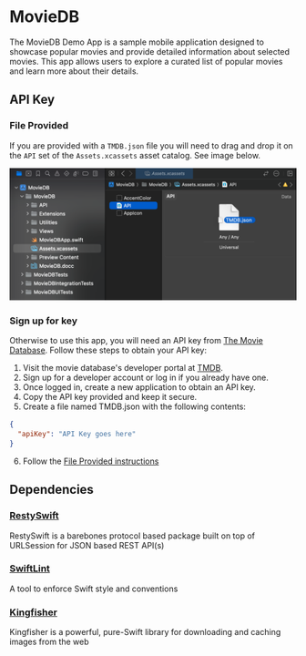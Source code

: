 # MovieDB
The MovieDB Demo App is a sample mobile application designed to showcase popular movies and provide detailed information about selected movies. This app allows users to explore a curated list of popular movies and learn more about their details.

## API Key

### File Provided

If you are provided with a `TMDB.json` file you will need to drag and drop it on the `API` set of the `Assets.xcassets` asset catalog. See image below.

![Drag and Drop API Key instructions](/resources/api-key-instructions.png)

### Sign up for key

Otherwise to use this app, you will need an API key from [The Movie Database](https://www.themoviedb.org/). Follow these steps to obtain your API key:

1. Visit the movie database's developer portal at [TMDB](https://developer.themoviedb.org/docs).
2. Sign up for a developer account or log in if you already have one.
3. Once logged in, create a new application to obtain an API key.
4. Copy the API key provided and keep it secure.
5. Create a file named TMDB.json with the following contents: 
```json
{
  "apiKey": "API Key goes here"
}
```
6. Follow the [File Provided instructions](#file-provided)

## Dependencies

### [RestySwift](https://github.com/chrispflepsen/RestySwift)

RestySwift is a barebones protocol based package built on top of URLSession for JSON based REST API(s)

### [SwiftLint](https://github.com/realm/SwiftLint)

A tool to enforce Swift style and conventions

### [Kingfisher](https://github.com/onevcat/Kingfisher)

Kingfisher is a powerful, pure-Swift library for downloading and caching images from the web
